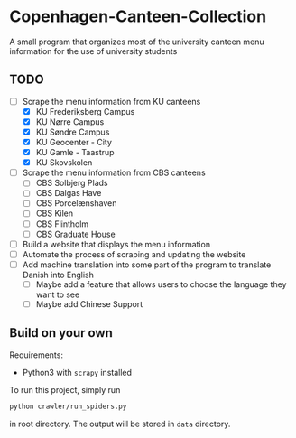 # Copenhagen-Canteen-Collection

A small program that organizes most of the university canteen menu information for the use of university students

## TODO

- [ ] Scrape the menu information from KU canteens
  - [x] KU Frederiksberg Campus
  - [x] KU Nørre Campus
  - [x] KU Søndre Campus
  - [x] KU Geocenter - City
  - [x] KU Gamle - Taastrup
  - [x] KU Skovskolen
- [ ] Scrape the menu information from CBS canteens
  - [ ] CBS Solbjerg Plads
  - [ ] CBS Dalgas Have
  - [ ] CBS Porcelænshaven
  - [ ] CBS Kilen
  - [ ] CBS Flintholm
  - [ ] CBS Graduate House
- [ ] Build a website that displays the menu information
- [ ] Automate the process of scraping and updating the website
- [ ] Add machine translation into some part of the program to translate Danish into English
  - [ ] Maybe add a feature that allows users to choose the language they want to see
  - [ ] Maybe add Chinese Support

## Build on your own

Requirements:

- Python3 with `scrapy` installed

To run this project, simply run

```bash
python crawler/run_spiders.py
```

in root directory. The output will be stored in `data` directory.
